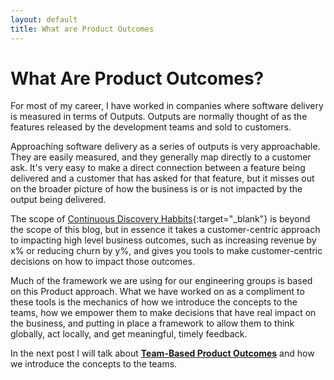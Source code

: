 ```yaml
---
layout: default
title: What are Product Outcomes
---
```


# What Are Product Outcomes?

For most of my career, I have worked in companies where software delivery is measured in terms of Outputs.  Outputs are normally thought of as the features released by the development teams and sold to customers.

Approaching software delivery as a series of outputs is very approachable.  They are easily measured, and they generally map directly to a customer ask.  It's very easy to make a direct connection between a feature being delivered and a customer that has asked for that feature, but it misses out on the broader picture of how the business is or is not impacted by the output being delivered.

The scope of [Continuous Discovery Habbits](https://www.producttalk.org/){:target="_blank"} is beyond the scope of this blog, but in essence it takes a customer-centric approach to impacting high level business outcomes, such as increasing revenue by x% or reducing churn by y%, and gives you tools to make customer-centric decisions on how to impact those outcomes.

Much of the framework we are using for our engineering groups is based on this Product approach.  What we have worked on as a compliment to these tools is the mechanics of how we introduce the concepts to the teams, how we empower them to make decisions that have real impact on the business, and putting in place a framework to allow them to think globally, act locally, and get meaningful, timely feedback.

In the next post I will talk about **[Team-Based Product Outcomes](/2022/01/26/team-based-product-outcomes)** and how we introduce the concepts to the teams.
